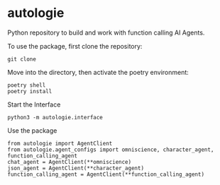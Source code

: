 # autologie

Python repository to build and work with function calling AI Agents.

To use the package, first clone the repository:
```
git clone 
```

Move into the directory, then activate the poetry environment:
```
poetry shell
poetry install
```

Start the Interface
```
python3 -m autologie.interface
```

Use the package
```
from autologie import AgentClient
from autologie.agent_configs import omniscience, character_agent, function_calling_agent
chat_agent = AgentClient(**omniscience)
json_agent = AgentClient(**character_agent)
function_calling_agent = AgentClient(**function_calling_agent)
```